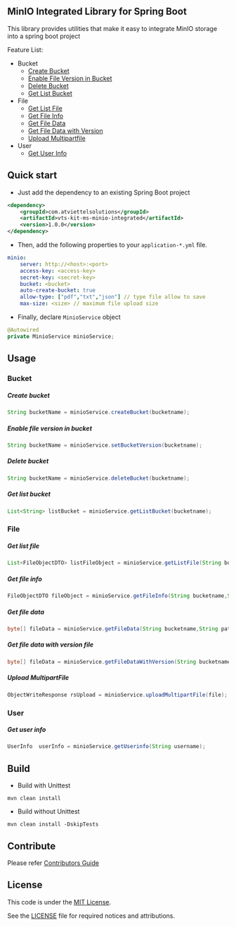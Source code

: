 MinIO Integrated Library for Spring Boot
-------
This library provides utilities that make it easy to integrate MinIO storage into a spring boot project

Feature List:
- Bucket
    * [Create Bucket](#create-bucket)
    * [Enable File Version in Bucket](#enable-file-version-in-bucket)
    * [Delete Bucket](#delete-bucket)
    * [Get List Bucket](#get-list-bucket)
- File
    * [Get List File](#get-list-file)
    * [Get File Info](#get-file-info)
    * [Get File Data](#get-file-data)
    * [Get File Data with Version](#get-file-data-with-version-file)
    * [Upload Multipartfile](#upload-multipartfile)
- User
    * [Get User Info](#get-user-info)

Quick start
-------
* Just add the dependency to an existing Spring Boot project
```xml
<dependency>
    <groupId>com.atviettelsolutions</groupId>
    <artifactId>vts-kit-ms-minio-integrated</artifactId>
    <version>1.0.0</version>
</dependency>
```

* Then, add the following properties to your `application-*.yml` file.
```yaml
minio:
    server: http://<host>:<port>
    access-key: <access-key>
    secret-key: <secret-key>
    bucket: <bucket>
    auto-create-bucket: true
    allow-type: ["pdf","txt","json"] // type file allow to save
    max-size: <size> // maximum file upload size
```

* Finally, declare `MinioService` object
```java
@Autowired
private MinioService minioService;
```

Usage
-------
### Bucket
##### Create bucket
```java
String bucketName = minioService.createBucket(bucketname);
```

##### Enable file version in bucket
```java
String bucketName = minioService.setBucketVersion(bucketname);
```

##### Delete bucket
```java
String bucketName = minioService.deleteBucket(bucketname);
```

##### Get list bucket
```java
List<String> listBucket = minioService.getListBucket(bucketname);
```

### File
##### Get list file
```java
List<FileObjectDTO> listFileObject = minioService.getListFile(String bucketname, @Nullable String path);
```
##### Get file info
```java
FileObjectDTO fileObject = minioService.getFileInfo(String bucketname,String path);
```
##### Get file data
```java
byte[] fileData = minioService.getFileData(String bucketname,String path);
```
##### Get file data with version file
```java
byte[] fileData = minioService.getFileDataWithVersion(String bucketname,String path,String version);
```

##### Upload MultipartFile
```java
ObjectWriteResponse rsUpload = minioService.uploadMultipartFile(file);
```
### User
##### Get user info
```java
UserInfo  userInfo = minioService.getUserinfo(String username);
```


Build
-------
* Build with Unittest
```shell script
mvn clean install
```

* Build without Unittest
```shell script
mvn clean install -DskipTests
```

Contribute
-------
Please refer [Contributors Guide](CONTRIBUTING.md)

License
-------
This code is under the [MIT License](https://opensource.org/licenses/MIT).

See the [LICENSE](LICENSE) file for required notices and attributions.

